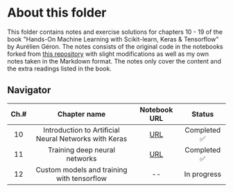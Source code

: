 # About this folder

This folder contains notes and exercise solutions for chapters 10 - 19 of the book "Hands-On Machine Learning with Scikit-learn, Keras & Tensorflow" by Aurélien Géron. The notes consists of the original code in the notebooks forked from [this repository](https://github.com/ageron/handson-ml2) with slight modifications as well as my own notes taken in the Markdown format. The notes only cover the content and the extra readings listed in the book. 

## Navigator

|  Ch.#  |  Chapter name   |   Notebook URL   |  Status |
|:------:|:-------:|:--------:|:------:|
| 10 | Introduction to Artificial Neural Networks with Keras | [URL](https://github.com/Ludougan123234/tf-certificate/blob/main/HOML/chapter10.ipynb) | Completed ✅ | 
| 11 | Training deep neural networks | [URL](https://github.com/Ludougan123234/tf-certificate/blob/main/HOML/chapter11.ipynb) | Completed ✅ | 
| 12 | Custom models and training with tensorflow | -- | In progress | 